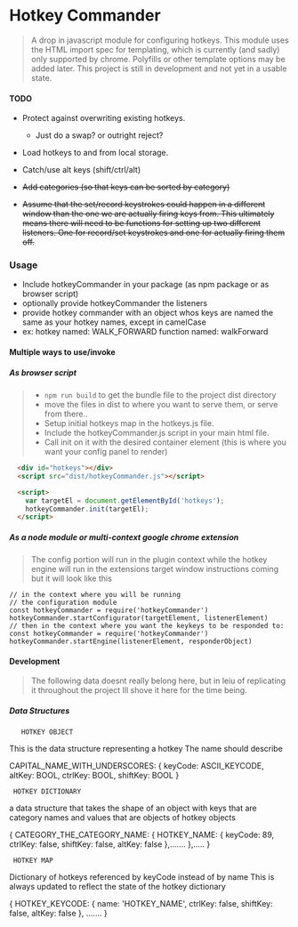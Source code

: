 # Hotkey Commander
> A drop in javascript module for configuring hotkeys.
> This module uses the HTML import spec for templating, which is currently (and sadly) only  supported by chrome. Polyfills or other template options may be added later. This project is still in development and not yet in a usable state.

#### TODO
- Protect against overwriting existing hotkeys.
  - Just do a swap? or outright reject?

- Load hotkeys to and from local storage.

- Catch/use alt keys (shift/ctrl/alt)

- ~~Add categories (so that keys can be sorted by category)~~

- ~~Assume that the set/record keystrokes could happen in a different window than the one we are actually firing keys from. This ultimately means there will need to be functions for setting up two different listeners. One for record/set keystrokes and one for actually firing them off.~~

### Usage
- Include hotkeyCommander in your package (as npm package or as browser script)
- optionally provide hotkeyCommander the listeners
- provide hotkey commander with an object whos keys are named the same as your hotkey names, except in camelCase
- ex: hotkey named: WALK_FORWARD function named: walkForward

#### Multiple ways to use/invoke
##### As browser script
> - `npm run build` to get the bundle file to the project dist directory
> - move the files in dist to where you want to serve them, or serve from there..
> - Setup initial hotkeys map in the hotkeys.js file.
> - Include the hotkeyCommander.js script in your main html file.
> - Call init on it with the desired container element (this is where you want your config panel to render)

```html
  <div id="hotkeys"></div>
  <script src="dist/hotkeyCommander.js"></script>

  <script>
    var targetEl = document.getElementById('hotkeys');
    hotkeyCommander.init(targetEl);
  </script>
```

##### As a node module or multi-context google chrome extension
> The config portion will run in the plugin context
> while the  hotkey engine will run in the extensions target window
> instructions coming
> but it will look like this
```
// in the context where you will be running
// the configuration module
const hotkeyCommander = require('hotkeyCommander')
hotkeyCommander.startConfigurator(targetElement, listenerElement)
// then in the context where you want the keykeys to be responded to:
const hotkeyCommander = require('hotkeyCommander')
hotkeyCommander.startEngine(listenerElement, responderObject)
```

#### Development
> The following data doesnt really belong here,
> but in leiu of replicating it throughout the project
> Ill shove it here for the time being.

##### Data Structures

       HOTKEY OBJECT

This is the data structure representing a hotkey
The name should describe

CAPITAL_NAME_WITH_UNDERSCORES: {
  keyCode: ASCII_KEYCODE,
  altKey: BOOL,
  ctrlKey: BOOL,
  shiftKey: BOOL
}

     HOTKEY DICTIONARY

a data structure that takes the shape
of an object with keys that are category
names and values that are objects of
hotkey objects

{
  CATEGORY_THE_CATEGORY_NAME: {
    HOTKEY_NAME: {
       keyCode: 89,
       ctrlKey: false,
       shiftKey: false,
       altKey: false
    },.......
  },.....
}

     HOTKEY MAP

Dictionary of hotkeys referenced by keyCode instead of by name
This is always updated to reflect the state of the hotkey dictionary

{
HOTKEY_KEYCODE: {
   name: 'HOTKEY_NAME',
   ctrlKey: false,
   shiftKey: false,
   altKey: false
},
.......
}


